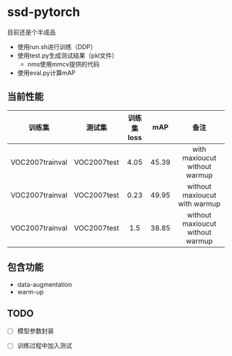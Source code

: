 # ssd-pytorch
目前还是个半成品
* 使用run.sh进行训练（DDP）
* 使用test.py生成测试结果（pkl文件）
    * nms使用mmcv提供的代码
* 使用eval.py计算mAP

## 当前性能
|训练集|测试集|训练集loss|mAP|备注|
|:---:|:---:|:---:|:---:|:---:|
|VOC2007trainval|VOC2007test|4.05|45.39|with maxioucut without warmup|
|VOC2007trainval|VOC2007test|0.23|49.95|without maxioucut with warmup|
|VOC2007trainval|VOC2007test|1.5|38.85|without maxioucut without warmup|

## 包含功能
* data-augmentation
* warm-up

## TODO
+ [ ] 模型参数封装
* [ ] 训练过程中加入测试

